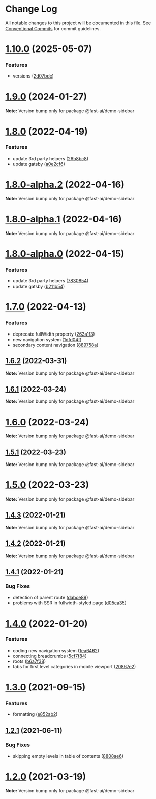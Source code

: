 # Change Log

All notable changes to this project will be documented in this file.
See [Conventional Commits](https://conventionalcommits.org) for commit guidelines.

# [1.10.0](https://github.com/lundegaard/gatsby-theme-fast-ai/compare/v1.9.0...v1.10.0) (2025-05-07)


### Features

* versions ([2d07bdc](https://github.com/lundegaard/gatsby-theme-fast-ai/commit/2d07bdc7018331a894aa23d6178b7162149ee597))





# [1.9.0](https://github.com/lundegaard/gatsby-theme-fast-ai/compare/v1.8.0...v1.9.0) (2024-01-27)

**Note:** Version bump only for package @fast-ai/demo-sidebar





# [1.8.0](https://github.com/lundegaard/gatsby-theme-fast-ai/compare/v1.7.0...v1.8.0) (2022-04-19)


### Features

* update 3rd party helpers ([26b8bc8](https://github.com/lundegaard/gatsby-theme-fast-ai/commit/26b8bc8ec5afb0699e1adab3e55613e27963c420))
* update gatsby ([a0e2cf6](https://github.com/lundegaard/gatsby-theme-fast-ai/commit/a0e2cf682b62713bc8cfbdc053d7fa7365de6820))





# [1.8.0-alpha.2](https://github.com/lundegaard/gatsby-theme-fast-ai/compare/v1.8.0-alpha.1...v1.8.0-alpha.2) (2022-04-16)

**Note:** Version bump only for package @fast-ai/demo-sidebar





# [1.8.0-alpha.1](https://github.com/lundegaard/gatsby-theme-fast-ai/compare/v1.8.0-alpha.0...v1.8.0-alpha.1) (2022-04-16)

**Note:** Version bump only for package @fast-ai/demo-sidebar





# [1.8.0-alpha.0](https://github.com/lundegaard/gatsby-theme-fast-ai/compare/v1.7.0...v1.8.0-alpha.0) (2022-04-15)


### Features

* update 3rd party helpers ([7830854](https://github.com/lundegaard/gatsby-theme-fast-ai/commit/7830854085d6b5d1d06624c6192e66fe079d4e29))
* update gatsby ([b211b54](https://github.com/lundegaard/gatsby-theme-fast-ai/commit/b211b54a9429e11ca2318da7ec47b85c84873cad))





# [1.7.0](https://github.com/lundegaard/gatsby-theme-fast-ai/compare/v1.6.2...v1.7.0) (2022-04-13)


### Features

* deprecate fullWidth property ([263a1f3](https://github.com/lundegaard/gatsby-theme-fast-ai/commit/263a1f3704f5d679f9560086dea69bcb83ee53b1))
* new navigation system ([1dfd04f](https://github.com/lundegaard/gatsby-theme-fast-ai/commit/1dfd04fa65f59e5dafa1ad80a358893e1709efa7))
* secondary content navigation ([889758a](https://github.com/lundegaard/gatsby-theme-fast-ai/commit/889758ac6e6ffcb30c265df7597eef2399640835))





## [1.6.2](https://github.com/lundegaard/gatsby-theme-fast-ai/compare/v1.6.1...v1.6.2) (2022-03-31)

**Note:** Version bump only for package @fast-ai/demo-sidebar





## [1.6.1](https://github.com/lundegaard/gatsby-theme-fast-ai/compare/v1.6.0...v1.6.1) (2022-03-24)

**Note:** Version bump only for package @fast-ai/demo-sidebar





# [1.6.0](https://github.com/lundegaard/gatsby-theme-fast-ai/compare/v1.5.1...v1.6.0) (2022-03-24)

**Note:** Version bump only for package @fast-ai/demo-sidebar





## [1.5.1](https://github.com/lundegaard/gatsby-theme-fast-ai/compare/v1.5.0...v1.5.1) (2022-03-23)

**Note:** Version bump only for package @fast-ai/demo-sidebar





# [1.5.0](https://github.com/lundegaard/gatsby-theme-fast-ai/compare/v1.4.3...v1.5.0) (2022-03-23)

**Note:** Version bump only for package @fast-ai/demo-sidebar





## [1.4.3](https://github.com/lundegaard/gatsby-theme-fast-ai/compare/v1.4.2...v1.4.3) (2022-01-21)

**Note:** Version bump only for package @fast-ai/demo-sidebar





## [1.4.2](https://github.com/lundegaard/gatsby-theme-fast-ai/compare/v1.4.1...v1.4.2) (2022-01-21)

**Note:** Version bump only for package @fast-ai/demo-sidebar





## [1.4.1](https://github.com/lundegaard/gatsby-theme-fast-ai/compare/v1.4.0...v1.4.1) (2022-01-21)


### Bug Fixes

* detection of parent route ([dabce89](https://github.com/lundegaard/gatsby-theme-fast-ai/commit/dabce896fa06e1e3c85c0e97f94583b3eddfe10b))
* problems with SSR in fullwidth-styled page ([d05ca35](https://github.com/lundegaard/gatsby-theme-fast-ai/commit/d05ca35b747267476536bd8be22b5671cdf1022b))





# [1.4.0](https://github.com/lundegaard/gatsby-theme-fast-ai/compare/v1.3.0...v1.4.0) (2022-01-20)


### Features

* coding new navigation system ([1ea6462](https://github.com/lundegaard/gatsby-theme-fast-ai/commit/1ea6462e4c11d46619c06a3e89201ceafa5a6080))
* connecting breadcrumbs ([5cf7f84](https://github.com/lundegaard/gatsby-theme-fast-ai/commit/5cf7f84ef8a0141a788d867d4232292935d06cc6))
* roots ([b6a7f38](https://github.com/lundegaard/gatsby-theme-fast-ai/commit/b6a7f3891801a927f0787a368303efddd7b0690f))
* tabs for first level categories in mobile viewport ([20867e2](https://github.com/lundegaard/gatsby-theme-fast-ai/commit/20867e20a1ad140e3c8c8c2b5fd6d865e7b92ff2))





# [1.3.0](https://github.com/lundegaard/gatsby-theme-fast-ai/compare/v1.2.1...v1.3.0) (2021-09-15)


### Features

* formatting ([e852ab2](https://github.com/lundegaard/gatsby-theme-fast-ai/commit/e852ab279997452b493bbd0e11953f529e58f370))





## [1.2.1](https://github.com/lundegaard/gatsby-theme-fast-ai/compare/v1.2.0...v1.2.1) (2021-06-11)


### Bug Fixes

* skipping empty levels in table of contents ([8808ae6](https://github.com/lundegaard/gatsby-theme-fast-ai/commit/8808ae6ce64e8aa75e9a60c2d1defcfb2af19794))





# [1.2.0](https://github.com/lundegaard/gatsby-theme-fast-ai/compare/v1.1.1...v1.2.0) (2021-03-19)

**Note:** Version bump only for package @fast-ai/demo-sidebar
